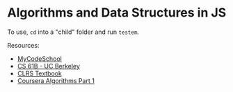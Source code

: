# Algorithms and Data Structures in JS

To use, `cd` into a "child" folder and run `testem`.

Resources:
- [MyCodeSchool](https://www.youtube.com/user/mycodeschool/playlists)
- [CS 61B - UC Berkeley](https://www.youtube.com/playlist?list=PL4BBB74C7D2A1049C)
- [CLRS Textbook](http://www.amazon.com/Introduction-Algorithms-Edition-Thomas-Cormen/dp/0262033844)
- [Coursera Algorithms Part 1](https://class.coursera.org/algs4partI-007)
